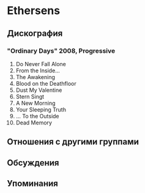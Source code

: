 # Ethersens



## Дискография

### "Ordinary Days" 2008, Progressive

1. Do Never Fall Alone
2. From the Inside…
3. The Awakening
4. Blood on the Deathfloor	
5. Dust My Valentine
6. Stern Singt
7. A New Morning
8. Your Sleeping Truth	
9. ... To the Outside
10. Dead Memory


## Отношения с другими группами


## Обсуждения


## Упоминания


